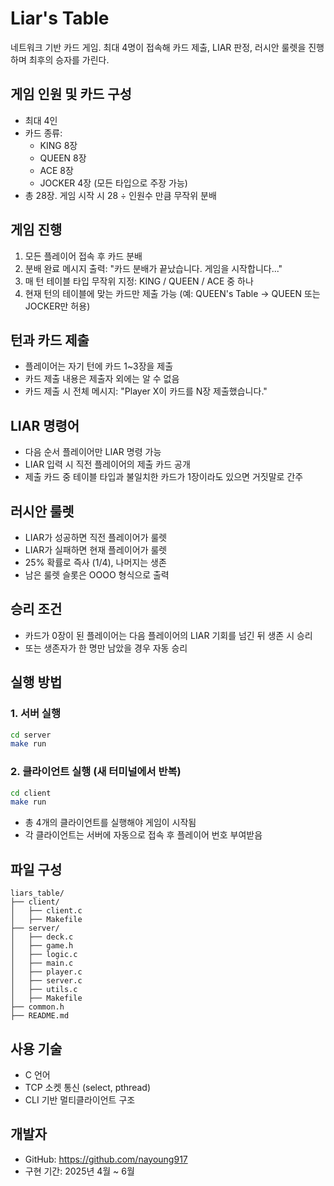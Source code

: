 # Liar's Table

네트워크 기반 카드 게임. 최대 4명이 접속해 카드 제출, LIAR 판정, 러시안 룰렛을 진행하며 최후의 승자를 가린다.

## 게임 인원 및 카드 구성

- 최대 4인
- 카드 종류:
  - KING 8장
  - QUEEN 8장
  - ACE 8장
  - JOCKER 4장 (모든 타입으로 주장 가능)
- 총 28장. 게임 시작 시 28 ÷ 인원수 만큼 무작위 분배

## 게임 진행

1. 모든 플레이어 접속 후 카드 분배
2. 분배 완료 메시지 출력: "카드 분배가 끝났습니다. 게임을 시작합니다..."
3. 매 턴 테이블 타입 무작위 지정: KING / QUEEN / ACE 중 하나
4. 현재 턴의 테이블에 맞는 카드만 제출 가능 (예: QUEEN's Table → QUEEN 또는 JOCKER만 허용)

## 턴과 카드 제출

- 플레이어는 자기 턴에 카드 1~3장을 제출
- 카드 제출 내용은 제출자 외에는 알 수 없음
- 카드 제출 시 전체 메시지: "Player X이 카드를 N장 제출했습니다."

## LIAR 명령어

- 다음 순서 플레이어만 LIAR 명령 가능
- LIAR 입력 시 직전 플레이어의 제출 카드 공개
- 제출 카드 중 테이블 타입과 불일치한 카드가 1장이라도 있으면 거짓말로 간주

## 러시안 룰렛

- LIAR가 성공하면 직전 플레이어가 룰렛
- LIAR가 실패하면 현재 플레이어가 룰렛
- 25% 확률로 즉사 (1/4), 나머지는 생존
- 남은 룰렛 슬롯은 OOOO 형식으로 출력

## 승리 조건

- 카드가 0장이 된 플레이어는 다음 플레이어의 LIAR 기회를 넘긴 뒤 생존 시 승리
- 또는 생존자가 한 명만 남았을 경우 자동 승리

## 실행 방법

### 1. 서버 실행

```bash
cd server
make run
```

### 2. 클라이언트 실행 (새 터미널에서 반복)

```bash
cd client
make run
```

- 총 4개의 클라이언트를 실행해야 게임이 시작됨
- 각 클라이언트는 서버에 자동으로 접속 후 플레이어 번호 부여받음

## 파일 구성

```text
liars_table/
├── client/
│   ├── client.c
│   ├── Makefile
├── server/
│   ├── deck.c
│   ├── game.h
│   ├── logic.c
│   ├── main.c
│   ├── player.c
│   ├── server.c
│   ├── utils.c
│   ├── Makefile
├── common.h
├── README.md
```

## 사용 기술

- C 언어  
- TCP 소켓 통신 (select, pthread)  
- CLI 기반 멀티클라이언트 구조

## 개발자

- GitHub: https://github.com/nayoung917  
- 구현 기간: 2025년 4월 ~ 6월
